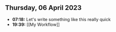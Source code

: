 ## Thursday, 06 April 2023
- **07:18:** Let's write something like this really quick
- **19:39:** [[My Workflow]]
